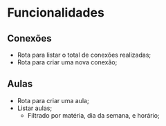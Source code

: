 # Funcionalidades

## Conexões

- Rota para listar o total de conexões realizadas;
- Rota para criar uma nova conexão;

## Aulas 

- Rota para criar uma aula;
- Listar aulas;
  - Filtrado por matéria, dia da semana, e horário;
